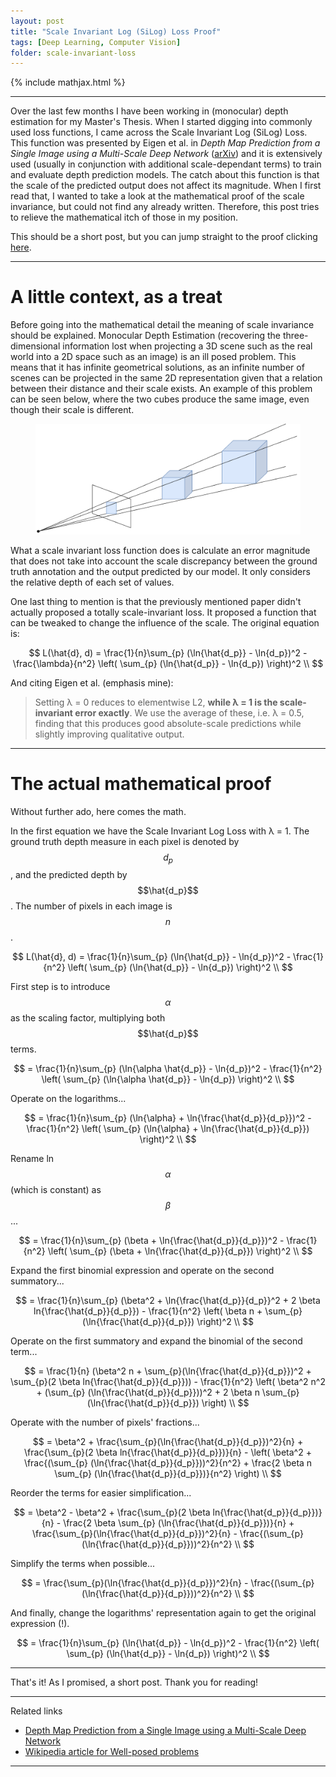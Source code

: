 ```yaml
---
layout: post
title: "Scale Invariant Log (SiLog) Loss Proof"
tags: [Deep Learning, Computer Vision]
folder: scale-invariant-loss
---
```


{% include mathjax.html %}

***

Over the last few months I have been working in (monocular) depth estimation for my Master's Thesis. When I started digging into commonly used loss functions, I came across the Scale Invariant Log (SiLog) Loss. This function was presented by Eigen et al. in *Depth Map Prediction from a Single Image using a Multi-Scale Deep Network* ([arXiv](https://arxiv.org/pdf/1406.2283.pdf)) and it is extensively used (usually in conjunction with additional scale-dependant terms) to train and evaluate depth prediction models. The catch about this function is that the scale of the predicted output does not affect its magnitude. When I first read that, I wanted to take a look at the mathematical proof of the scale invariance, but could not find any already written. Therefore, this post tries to relieve the mathematical itch of those in my position.

This should be a short post, but you can jump straight to the proof clicking [here](#the-actual-mathematical-proof).


***

# A little context, as a treat

Before going into the mathematical detail the meaning of scale invariance should be explained. Monocular Depth Estimation (recovering the three-dimensional information lost when projecting a 3D scene such as the real world into a 2D space such as an image) is an ill posed problem. This means that it has infinite geometrical solutions, as an infinite number of scenes can be projected in the same 2D representation given that a relation between their distance and their scale exists. An example of this problem can be seen below, where the two cubes produce the same image, even though their scale is different.

<figure align="center">
  <img src="./../images/scale-invariant-loss/projection.png" alt="Perspective projection of two cubes of different size."/>
</figure>

What a scale invariant loss function does is calculate an error magnitude that does not take into account the scale discrepancy between the ground truth annotation and the output predicted by our model. It only considers the relative depth of each set of values.

One last thing to mention is that the previously mentioned paper didn't actually proposed a totally scale-invariant loss. It proposed a function that can be tweaked to change the influence of the scale. The original equation is:

$$
L(\hat{d}, d) = \frac{1}{n}\sum_{p} (\ln{\hat{d_p}} - \ln{d_p})^2 - \frac{\lambda}{n^2} \left( \sum_{p} (\ln{\hat{d_p}} - \ln{d_p}) \right)^2 \\
$$


And citing Eigen et al. (emphasis mine):

> Setting λ = 0 reduces to elementwise L2, **while λ = 1 is the
scale-invariant error exactly**. We use the average of these, i.e. λ = 0.5, finding that this produces
good absolute-scale predictions while slightly improving qualitative output.

***

# The actual mathematical proof

Without further ado, here comes the math.

In the first equation we have the Scale Invariant Log Loss with λ = 1. The ground truth depth measure in each pixel is denoted by $$d_p$$, and the predicted depth by $$\hat{d_p}$$. The number of pixels in each image is $$n$$.

$$
L(\hat{d}, d) = \frac{1}{n}\sum_{p} (\ln{\hat{d_p}} - \ln{d_p})^2 - \frac{1}{n^2} \left( \sum_{p} (\ln{\hat{d_p}} - \ln{d_p}) \right)^2 \\
$$

First step is to introduce $$\alpha$$ as the scaling factor, multiplying both $$\hat{d_p}$$ terms.

$$
= \frac{1}{n}\sum_{p} (\ln{\alpha \hat{d_p}} - \ln{d_p})^2 - \frac{1}{n^2} \left( \sum_{p} (\ln{\alpha \hat{d_p}} - \ln{d_p}) \right)^2 \\
$$

Operate on the logarithms...

$$
= \frac{1}{n}\sum_{p} (\ln{\alpha} + \ln{\frac{\hat{d_p}}{d_p}})^2 - \frac{1}{n^2} \left( \sum_{p} (\ln{\alpha} + \ln{\frac{\hat{d_p}}{d_p}}) \right)^2 \\
$$

Rename ln $$\alpha$$ (which is constant) as $$\beta$$...

$$
= \frac{1}{n}\sum_{p} (\beta + \ln{\frac{\hat{d_p}}{d_p}})^2 - \frac{1}{n^2} \left( \sum_{p} (\beta + \ln{\frac{\hat{d_p}}{d_p}}) \right)^2 \\
$$

Expand the first binomial expression and operate on the second summatory...

$$
= \frac{1}{n}\sum_{p} (\beta^2 + \ln{\frac{\hat{d_p}}{d_p}}^2 + 2 \beta ln{\frac{\hat{d_p}}{d_p}}) - \frac{1}{n^2} \left( \beta n + \sum_{p} (\ln{\frac{\hat{d_p}}{d_p}}) \right)^2 \\
$$

Operate on the first summatory and expand the binomial of the second term...

$$
= \frac{1}{n} (\beta^2 n + \sum_{p}(\ln{\frac{\hat{d_p}}{d_p}})^2 + \sum_{p}(2 \beta ln{\frac{\hat{d_p}}{d_p}})) - \frac{1}{n^2} \left( \beta^2 n^2 + (\sum_{p} (\ln{\frac{\hat{d_p}}{d_p}}))^2 + 2 \beta n \sum_{p} (\ln{\frac{\hat{d_p}}{d_p}}) \right) \\
$$

Operate with the number of pixels' fractions...

$$
= \beta^2 + \frac{\sum_{p}(\ln{\frac{\hat{d_p}}{d_p}})^2}{n} + \frac{\sum_{p}(2 \beta ln{\frac{\hat{d_p}}{d_p}})}{n} - \left( \beta^2 + \frac{(\sum_{p} (\ln{\frac{\hat{d_p}}{d_p}}))^2}{n^2} + \frac{2 \beta n \sum_{p} (\ln{\frac{\hat{d_p}}{d_p}})}{n^2} \right) \\
$$

Reorder the terms for easier simplification...

$$
= \beta^2 - \beta^2 + \frac{\sum_{p}(2 \beta ln{\frac{\hat{d_p}}{d_p}})}{n} - \frac{2 \beta \sum_{p} (\ln{\frac{\hat{d_p}}{d_p}})}{n} + \frac{\sum_{p}(\ln{\frac{\hat{d_p}}{d_p}})^2}{n} - \frac{(\sum_{p} (\ln{\frac{\hat{d_p}}{d_p}}))^2}{n^2} \\
$$

Simplify the terms when possible...

$$
= \frac{\sum_{p}(\ln{\frac{\hat{d_p}}{d_p}})^2}{n} - \frac{(\sum_{p} (\ln{\frac{\hat{d_p}}{d_p}}))^2}{n^2} \\
$$

And finally, change the logarithms' representation again to get the original expression (!).

$$
= \frac{1}{n}\sum_{p} (\ln{\hat{d_p}} - \ln{d_p})^2 - \frac{1}{n^2} \left( \sum_{p} (\ln{\hat{d_p}} - \ln{d_p}) \right)^2 \\
$$


***

That's it! As I promised, a short post. Thank you for reading!

***

Related links
+ [Depth Map Prediction from a Single Image using a Multi-Scale Deep Network](https://arxiv.org/pdf/1406.2283.pdf)
+ [Wikipedia article for Well-posed problems](https://en.wikipedia.org/wiki/Well-posed_problem)

***
